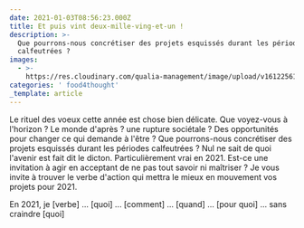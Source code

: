 ```yaml
---
date: 2021-01-03T08:56:23.000Z
title: Et puis vint deux-mille-ving-et-un !
description: >-
  Que pourrons-nous concrétiser des projets esquissés durant les périodes
  calfeutrées ?
images:
  - >-
    https://res.cloudinary.com/qualia-management/image/upload/v1612256199/tdf/1611241986785_ytfine.jpg
categories: ' food4thought'
_template: article
---
```


Le rituel des voeux cette année est chose bien délicate. Que voyez-vous à l'horizon ? Le monde d'après ? une rupture sociétale ? Des opportunités pour changer ce qui demande à l'être ? Que pourrons-nous concrétiser des projets esquissés durant les périodes calfeutrées ? Nul ne sait de quoi l'avenir est fait dit le dicton. Particulièrement vrai en 2021. Est-ce une invitation à agir en acceptant de ne pas tout savoir ni maîtriser ? Je vous invite à trouver le verbe d'action qui mettra le mieux en mouvement vos projets pour 2021.

En 2021, je \[verbe\] ... \[quoi\] ... \[comment\] ... \[quand\] ... \[pour quoi\] ... sans craindre \[quoi\]
